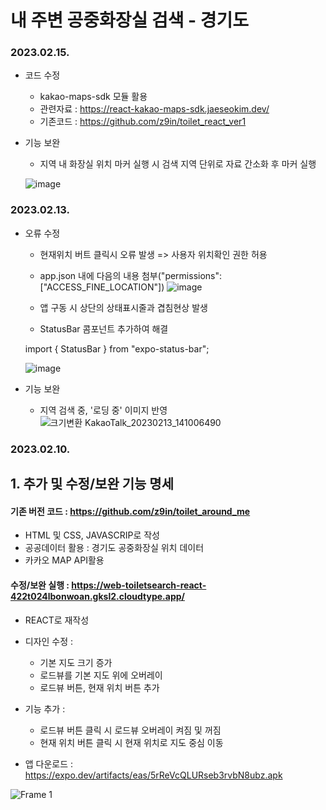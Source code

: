 # 내 주변 공중화장실 검색 - 경기도

### 2023.02.15.
- 코드 수정 
    - kakao-maps-sdk 모듈 활용
    - 관련자료 : https://react-kakao-maps-sdk.jaeseokim.dev/
    - 기존코드 : https://github.com/z9in/toilet_react_ver1
- 기능 보완
    - 지역 내 화장실 위치 마커 실행 시 검색 지역 단위로 자료 간소화 후 마커 실행
    
    ![image](https://user-images.githubusercontent.com/113665653/218954019-fa28f0c3-8dd8-40ec-abc7-220e658b9641.png)




### 2023.02.13.
- 오류 수정 
    - 현재위치 버트 클릭시 오류 발생 => 사용자 위치확인 권한 허용
    - app.json 내에 다음의 내용 첨부("permissions": ["ACCESS_FINE_LOCATION"])
   ![image](https://user-images.githubusercontent.com/113665653/218359711-6c191322-2396-48a3-92bc-35c0f72a3f6b.png)
    
    - 앱 구동 시 상단의 상태표시줄과 겹침현상 발생
    - StatusBar 콤포넌트 추가하여 해결
    
    import { StatusBar } from "expo-status-bar";

    ![image](https://user-images.githubusercontent.com/113665653/218359590-810830c0-8ad3-4b12-b2f3-6c3b2b397888.png)


- 기능 보완
    - 지역 검색 중, '로딩 중' 이미지 반영            
        ![크기변환 KakaoTalk_20230213_141006490](https://user-images.githubusercontent.com/113665653/218376051-ef03b292-1c06-4ea3-851d-d5bc325a202d.jpg)




### 2023.02.10.

## 1. 추가 및 수정/보완 기능 명세

#### 기존 버전 코드 : https://github.com/z9in/toilet_around_me
- HTML 및 CSS, JAVASCRIP로 작성
- 공공데이터 활용 : 경기도 공중화장실 위치 데이터
- 카카오 MAP API활용 

#### 수정/보완 실행 : https://web-toiletsearch-react-422t024lbonwoan.gksl2.cloudtype.app/
- REACT로 재작성
- 디자인 수정 : 
    - 기본 지도 크기 증가
    - 로드뷰를 기본 지도 위에 오버레이
    - 로드뷰 버튼, 현재 위치 버튼 추가

- 기능 추가 :
    - 로드뷰 버튼 클릭 시 로드뷰 오버레이 켜짐 및 꺼짐
    - 현재 위치 버튼 클릭 시 현재 위치로 지도 중심 이동


- 앱 다운로드 : https://expo.dev/artifacts/eas/5rReVcQLURseb3rvbN8ubz.apk

![Frame 1](https://user-images.githubusercontent.com/113665653/218007936-4f8f791f-20ea-446e-a7ff-b5e496059b34.jpg)
